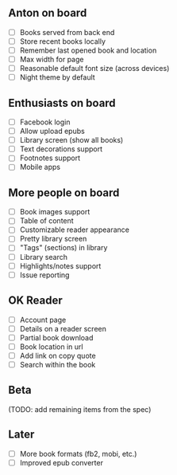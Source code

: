 Anton on board
---
- [ ] Books served from back end
- [ ] Store recent books locally
- [ ] Remember last opened book and location
- [ ] Max width for page
- [ ] Reasonable default font size (across devices)
- [ ] Night theme by default

Enthusiasts on board
---
- [ ] Facebook login
- [ ] Allow upload epubs
- [ ] Library screen (show all books)
- [ ] Text decorations support
- [ ] Footnotes support
- [ ] Mobile apps

More people on board
---
- [ ] Book images support
- [ ] Table of content
- [ ] Customizable reader appearance
- [ ] Pretty library screen
- [ ] "Tags" (sections) in library
- [ ] Library search
- [ ] Highlights/notes support
- [ ] Issue reporting

OK Reader
---
- [ ] Account page
- [ ] Details on a reader screen
- [ ] Partial book download
- [ ] Book location in url
- [ ] Add link on copy quote
- [ ] Search within the book

Beta
---
(TODO: add remaining items from the spec)

Later
---
- [ ] More book formats (fb2, mobi, etc.)
- [ ] Improved epub converter

